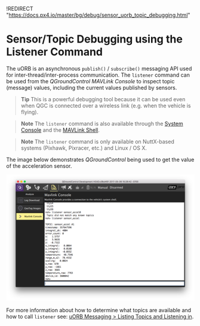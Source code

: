 !REDIRECT "https://docs.px4.io/master/bg/debug/sensor_uorb_topic_debugging.html"

# Sensor/Topic Debugging using the Listener Command

The uORB is an asynchronous `publish()` / `subscribe()` messaging API used for inter-thread/inter-process communication. The `listener` command can be used from the *QGroundControl MAVLink Console* to inspect topic (message) values, including the current values published by sensors.

> **Tip** This is a powerful debugging tool because it can be used even when QGC is connected over a wireless link (e.g. when the vehicle is flying).

<span></span>

> **Note** The `listener` command is also available through the [System Console](../debug/system_console.md) and the [MAVLink Shell](../debug/mavlink_shell.md).

<span></span>

> **Note** The `listener` command is only available on NuttX-based systems (Pixhawk, Pixracer, etc.) and Linux / OS X.

The image below demonstrates *QGroundControl* being used to get the value of the acceleration sensor.

![QGC MAVLink Console](../../assets/gcs/qgc_mavlink_console_listener_command.png)

For more information about how to determine what topics are available and how to call `listener` see: [uORB Messaging > Listing Topics and Listening in](../middleware/uorb.md#listing-topics-and-listening-in).